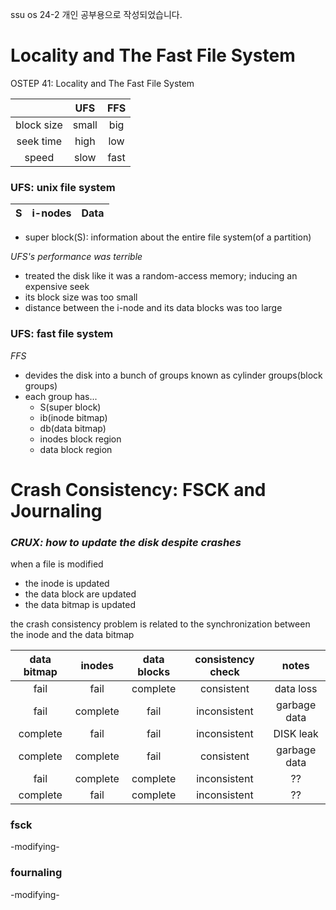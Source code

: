 ssu os 24-2
개인 공부용으로 작성되었습니다.

# Locality and The Fast File System
OSTEP 41: Locality and The Fast File System

||UFS|FFS|
|:---:|:---:|:---:|
|block size|small|big|
|seek time|high|low|
|speed|slow|fast|

### UFS: unix file system

|S|i-nodes|Data|
|:---:|:---:|:---:|

- super block(S): information about the entire file system(of a partition)

*UFS's performance was terrible*
- treated the disk like it was a random-access memory; inducing an expensive seek
- its block size was too small
- distance between the i-node and its data blocks was too large

### UFS: fast file system

*FFS*
- devides the disk into a bunch of groups known as cylinder groups(block groups)
- each group has...
    - S(super block)
    - ib(inode bitmap)
    - db(data bitmap)
    - inodes block region
    - data block region

# Crash Consistency: FSCK and Journaling

### *CRUX: how to update the disk despite crashes*

when a file is modified
- the inode is updated
- the data block are updated
- the data bitmap is updated

the crash consistency problem
is related to the synchronization between the inode and the data bitmap 

|data bitmap|inodes|data blocks|consistency check|notes|
|:---------:|:----:|:---------:|:---------------:|:---:|
|fail|fail|complete|consistent|data loss|
|fail|complete|fail|inconsistent|garbage data|
|complete|fail|fail|inconsistent|DISK leak|
|complete|complete|fail|consistent|garbage data|
|fail|complete|complete|inconsistent|??|
|complete|fail|complete|inconsistent|??|

### fsck
-modifying-


### fournaling
-modifying-
